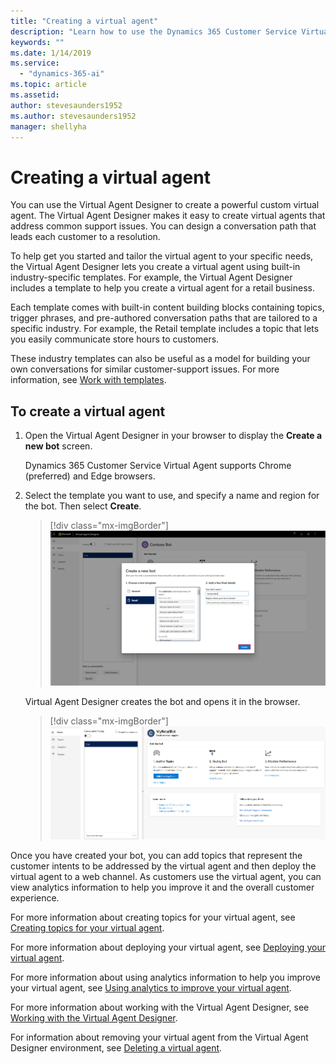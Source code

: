 ```yaml
---
title: "Creating a virtual agent"
description: "Learn how to use the Dynamics 365 Customer Service Virtual Agent to create a virtual agent."
keywords: ""
ms.date: 1/14/2019
ms.service:
  - "dynamics-365-ai"
ms.topic: article
ms.assetid: 
author: stevesaunders1952
ms.author: stevesaunders1952
manager: shellyha
---
```


# Creating a virtual agent

You can use the Virtual Agent Designer to create a powerful custom virtual agent. The Virtual Agent Designer makes it easy to create virtual agents that address common support issues. You can design a conversation path that leads each customer to a resolution.

To help get you started and tailor the virtual agent to your specific needs, the Virtual Agent Designer lets you create a virtual agent using built-in industry-specific templates. For example, the Virtual Agent Designer includes a template to help you create a virtual agent for a retail business.

Each template comes with built-in content building blocks containing topics, trigger phrases, and pre-authored conversation paths that are tailored to a specific industry. For example, the Retail template includes a topic that lets you easily communicate store hours to customers.

These industry templates can also be useful as a model for building your own conversations for similar customer-support issues. For more information, see [Work with templates](how-to-templates.md).

## To create a virtual agent

1. Open the Virtual Agent Designer in your browser to display the **Create a new bot** screen.

    Dynamics 365 Customer Service Virtual Agent supports Chrome (preferred) and Edge browsers.

2. Select the template you want to use, and specify a name and region for the bot. Then select **Create**.

   > [!div class="mx-imgBorder"]
   > ![Create a new bot](media/create-bot-2.PNG)

    Virtual Agent Designer creates the bot and opens it in the browser.

   > [!div class="mx-imgBorder"]
   > ![Open bot](media/create-bot-3.PNG)

Once you have created your bot, you can add topics that represent the customer intents to be addressed by the virtual agent and then deploy the virtual agent to a web channel. As customers use the virtual agent, you can view analytics information to help you improve it and the overall customer experience.

For more information about creating topics for your virtual agent, see [Creating topics for your virtual agent](getting-started-create-topics.md).

For more information about deploying your virtual agent, see [Deploying your virtual agent](getting-started-deploy.md).

For more information about using analytics information to help you improve your virtual agent, see [Using analytics to improve your virtual agent](getting-started-analytics.md).

For more information about working with the Virtual Agent Designer, see [Working with the Virtual Agent Designer](getting-started-bot-designer.md).

For information about removing your virtual agent from the Virtual Agent Designer environment, see [Deleting a virtual agent](getting-started-delete-bot.md).
